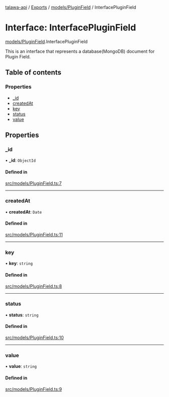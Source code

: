 [talawa-api](../README.md) / [Exports](../modules.md) / [models/PluginField](../modules/models_PluginField.md) / InterfacePluginField

# Interface: InterfacePluginField

[models/PluginField](../modules/models_PluginField.md).InterfacePluginField

This is an interface that represents a database(MongoDB) document for Plugin Field.

## Table of contents

### Properties

- [\_id](models_PluginField.InterfacePluginField.md#_id)
- [createdAt](models_PluginField.InterfacePluginField.md#createdat)
- [key](models_PluginField.InterfacePluginField.md#key)
- [status](models_PluginField.InterfacePluginField.md#status)
- [value](models_PluginField.InterfacePluginField.md#value)

## Properties

### \_id

• **\_id**: `ObjectId`

#### Defined in

[src/models/PluginField.ts:7](https://github.com/PalisadoesFoundation/talawa-api/blob/806e21a/src/models/PluginField.ts#L7)

___

### createdAt

• **createdAt**: `Date`

#### Defined in

[src/models/PluginField.ts:11](https://github.com/PalisadoesFoundation/talawa-api/blob/806e21a/src/models/PluginField.ts#L11)

___

### key

• **key**: `string`

#### Defined in

[src/models/PluginField.ts:8](https://github.com/PalisadoesFoundation/talawa-api/blob/806e21a/src/models/PluginField.ts#L8)

___

### status

• **status**: `string`

#### Defined in

[src/models/PluginField.ts:10](https://github.com/PalisadoesFoundation/talawa-api/blob/806e21a/src/models/PluginField.ts#L10)

___

### value

• **value**: `string`

#### Defined in

[src/models/PluginField.ts:9](https://github.com/PalisadoesFoundation/talawa-api/blob/806e21a/src/models/PluginField.ts#L9)
